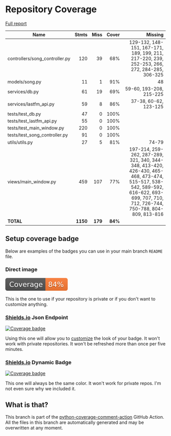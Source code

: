 # Repository Coverage

[Full report](https://htmlpreview.github.io/?https://github.com/stephendwillson/Guitar-Parts/blob/python-coverage-comment-action-data/htmlcov/index.html)

| Name                            |    Stmts |     Miss |   Cover |   Missing |
|-------------------------------- | -------: | -------: | ------: | --------: |
| controllers/song\_controller.py |      120 |       39 |     68% |129-132, 148-151, 167-171, 189, 199, 211, 217-220, 239, 252-253, 266, 272, 284-285, 306-325 |
| models/song.py                  |       11 |        1 |     91% |        48 |
| services/db.py                  |       61 |       19 |     69% |59-60, 193-208, 215-225 |
| services/lastfm\_api.py         |       59 |        8 |     86% |37-38, 60-62, 123-125 |
| tests/test\_db.py               |       47 |        0 |    100% |           |
| tests/test\_lastfm\_api.py      |       55 |        0 |    100% |           |
| tests/test\_main\_window.py     |      220 |        0 |    100% |           |
| tests/test\_song\_controller.py |       91 |        0 |    100% |           |
| utils/utils.py                  |       27 |        5 |     81% |     74-79 |
| views/main\_window.py           |      459 |      107 |     77% |197-214, 259-262, 287-289, 321, 340, 344-348, 413-420, 426-430, 465-468, 473-474, 515-517, 538-542, 589-592, 616-622, 693-699, 707, 710, 712, 726-744, 750-788, 804-809, 813-816 |
|                       **TOTAL** | **1150** |  **179** | **84%** |           |


## Setup coverage badge

Below are examples of the badges you can use in your main branch `README` file.

### Direct image

[![Coverage badge](https://raw.githubusercontent.com/stephendwillson/Guitar-Parts/python-coverage-comment-action-data/badge.svg)](https://htmlpreview.github.io/?https://github.com/stephendwillson/Guitar-Parts/blob/python-coverage-comment-action-data/htmlcov/index.html)

This is the one to use if your repository is private or if you don't want to customize anything.

### [Shields.io](https://shields.io) Json Endpoint

[![Coverage badge](https://img.shields.io/endpoint?url=https://raw.githubusercontent.com/stephendwillson/Guitar-Parts/python-coverage-comment-action-data/endpoint.json)](https://htmlpreview.github.io/?https://github.com/stephendwillson/Guitar-Parts/blob/python-coverage-comment-action-data/htmlcov/index.html)

Using this one will allow you to [customize](https://shields.io/endpoint) the look of your badge.
It won't work with private repositories. It won't be refreshed more than once per five minutes.

### [Shields.io](https://shields.io) Dynamic Badge

[![Coverage badge](https://img.shields.io/badge/dynamic/json?color=brightgreen&label=coverage&query=%24.message&url=https%3A%2F%2Fraw.githubusercontent.com%2Fstephendwillson%2FGuitar-Parts%2Fpython-coverage-comment-action-data%2Fendpoint.json)](https://htmlpreview.github.io/?https://github.com/stephendwillson/Guitar-Parts/blob/python-coverage-comment-action-data/htmlcov/index.html)

This one will always be the same color. It won't work for private repos. I'm not even sure why we included it.

## What is that?

This branch is part of the
[python-coverage-comment-action](https://github.com/marketplace/actions/python-coverage-comment)
GitHub Action. All the files in this branch are automatically generated and may be
overwritten at any moment.